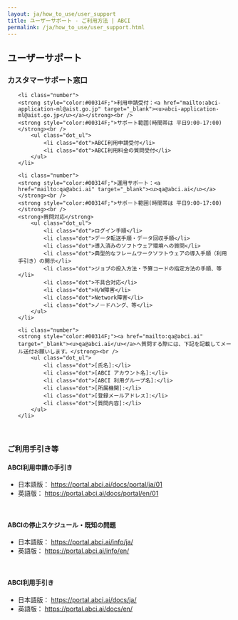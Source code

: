 ```yaml
---
layout: ja/how_to_use/user_support
title: ユーザーサポート - ご利用方法 | ABCI
permalink: /ja/how_to_use/user_support.html
---
```

<h2 class="h2">ユーザーサポート</h2>
<h3 class="h3">カスタマーサポート窓口</h3>

<ul class="number_ul">

	<li class="number">
	<strong style="color:#00314F;">利用申請受付：<a href="mailto:abci-application-ml@aist.go.jp" target="_blank"><u>abci-application-ml@aist.go.jp</u></a></strong><br />
	<strong style="color:#00314F;">サポート範囲(時間帯は 平日9:00-17:00)</strong><br />
		<ul class="dot_ul">
			<li class="dot">ABCI利用申請受付</li>
			<li class="dot">ABCI利用料金の質問受付</li>
		</ul>
	</li>

	<li class="number">
	<strong style="color:#00314F;">運用サポート：<a href="mailto:qa@abci.ai" target="_blank"><u>qa@abci.ai</u></a></strong><br />
	<strong style="color:#00314F;">サポート範囲(時間帯は 平日9:00-17:00)</strong><br />
	<strong>質問対応</strong>
		<ul class="dot_ul">
			<li class="dot">ログイン手順</li>
			<li class="dot">データ転送手順・データ回収手順</li>
			<li class="dot">導入済みのソフトウェア環境への質問</li>
			<li class="dot">典型的なフレームワークソフトウェアの導入手順（利用手引き）の開示</li>
			<li class="dot">ジョブの投入方法・予算コードの指定方法の手順、等</li>
			<li class="dot">不具合対応</li>
			<li class="dot">H/W障害</li>
			<li class="dot">Network障害</li>
			<li class="dot">ノードハング、等</li>
		</ul>
	</li>

	<li class="number">
	<strong style="color:#00314F;"><a href="mailto:qa@abci.ai" target="_blank"><u>qa@abci.ai</u></a>へ質問する際には、下記を記載してメール送付お願いします。</strong><br />
		<ul class="dot_ul">
			<li class="dot">[氏名]:</li>
			<li class="dot">[ABCI アカウント名]:</li>
			<li class="dot">[ABCI 利用グループ名]:</li>
			<li class="dot">[所属機関]:</li>
			<li class="dot">[登録メールアドレス]:</li>
			<li class="dot">[質問内容]:</li>
		</ul>
	</li>


</ul>
<br />
<h3 class="h3">ご利用手引き等</h3>

<h4 class="h4">ABCI利用申請の手引き</h4>

<ul class="dot_ul">
<li class="dot">日本語版： <a href="https://portal.abci.ai/docs/portal/ja/01" target="_blank"><u>https://portal.abci.ai/docs/portal/ja/01</u></a></li>
<li class="dot">英語版： <a href="https://portal.abci.ai/docs/portal/en/01" target="_blank"><u>https://portal.abci.ai/docs/portal/en/01</u></a></li>
</ul>
<br />

<h4 class="h4">ABCIの停止スケジュール・既知の問題</h4>

<ul class="dot_ul">
<li class="dot">日本語版： <a href="https://portal.abci.ai/info/ja/" target="_blank"><u>https://portal.abci.ai/info/ja/</u></a></li>
<li class="dot">英語版： <a href="https://portal.abci.ai/info/en/" target="_blank"><u>https://portal.abci.ai/info/en/</u></a></li>
</ul>

<br />
<h4 class="h4">ABCI利用手引き</h4>

<ul class="dot_ul">
<li class="dot">日本語版： <a href="https://portal.abci.ai/docs/ja/" target="_blank"><u>https://portal.abci.ai/docs/ja/</u></a></li>
<li class="dot">英語版： <a href="https://portal.abci.ai/docs/en/" target="_blank"><u>https://portal.abci.ai/docs/en/</u></a></li>
</ul>
